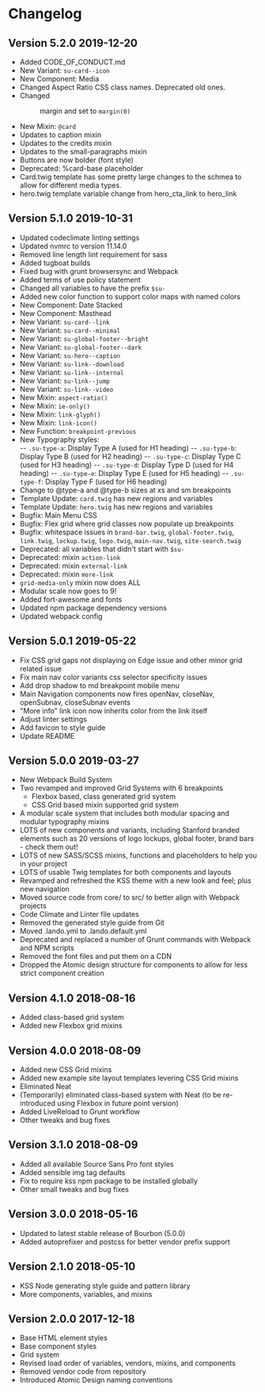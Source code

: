 # Changelog

Version 5.2.0                      2019-12-20
---------------------------------------------
- Added CODE_OF_CONDUCT.md
- New Variant: `su-card--icon`
- New Component: Media
- Changed Aspect Ratio CSS class names. Deprecated old ones.
- Changed <figure> margin and set to `margin(0)`
- New Mixin: `@card`
- Updates to caption mixin
- Updates to the credits mixin
- Updates to the small-paragraphs mixin
- Buttons are now bolder (font style)
- Deprecated: %card-base placeholder
- Card.twig template has some pretty large changes to the schmea to allow for different media types.
- hero.twig template variable change from hero_cta_link to hero_link


Version 5.1.0                      2019-10-31
---------------------------------------------

- Updated codeclimate linting settings
- Updated nvmrc to version 11.14.0
- Removed line length lint requirement for sass
- Added tugboat builds
- Fixed bug with grunt browsersync and Webpack
- Added terms of use policy statement
- Changed all variables to have the prefix `$su-`
- Added new color function to support color maps with named colors
- New Component: Date Stacked
- New Component: Masthead
- New Variant: `su-card--link`
- New Variant: `su-card--minimal`
- New Variant: `su-global-footer--bright`
- New Variant: `su-global-footer--dark`
- New Variant: `su-hero--caption`
- New Variant: `su-link--download`
- New Variant: `su-link--internal`
- New Variant: `su-link--jump`
- New Variant: `su-link--video`
- New Mixin: `aspect-ratio()`
- New Mixin: `ie-only()`
- New Mixin: `link-glyph()`
- New Mixin: `link-icon()`
- New Function: `breakpoint-previous`
- New Typography styles: 	
  -- `.su-type-a`: Display Type A (used for H1 heading)
  -- `.su-type-b`: Display Type B (used for H2 heading)
  -- `.su-type-c`: Display Type C (used for H3 heading)
  -- `.su-type-d`: Display Type D (used for H4 heading)
  -- `.su-type-e`: Display Type E (used for H5 heading)
  -- `.su-type-f`: Display Type F (used for H6 heading)
- Change to @type-a and @type-b sizes at xs and sm breakpoints
- Template Update: `card.twig` has new regions and variables
- Template Update: `hero.twig` has new regions and variables
- Bugfix: Main Menu CSS
- Bugfix: Flex grid where grid classes now populate up breakpoints
- Bugfix: whitespace issues in `brand-bar.twig`, `global-footer.twig`, `link.twig`, `lockup.twig`, `logo.twig`, `main-nav.twig`, `site-search.twig`
- Deprecated: all variables that didn't start with `$su-`
- Deprecated: mixin `action-link`
- Deprecated: mixin `external-link`
- Deprecated: mixin `more-link`
- `grid-media-only` mixin now does ALL
- Modular scale now goes to 9!
- Added fort-awesome and fonts
- Updated npm package dependency versions
- Updated webpack config

Version 5.0.1                      2019-05-22
---------------------------------------------
- Fix CSS grid gaps not displaying on Edge issue and other minor grid related issue
- Fix main nav color variants css selector specificity issues
- Add drop shadow to md breakpoint mobile menu
- Main Navigation components now fires openNav, closeNav, openSubnav, closeSubnav events
- "More info" link icon now inherits color from the link itself
- Adjust linter settings
- Add favicon to style guide
- Update README

Version 5.0.0                      2019-03-27
---------------------------------------------
- New Webpack Build System
- Two revamped and improved Grid Systems with 6 breakpoints
    - Flexbox based, class generated grid system
    - CSS Grid based mixin supported grid system
- A modular scale system that includes both modular spacing and modular typography mixins
- LOTS of new components and variants, including Stanford branded elements such as 20 versions of logo lockups, global footer, brand bars - check them out!
- LOTS of new SASS/SCSS mixins, functions and placeholders to help you in your project
- LOTS of usable Twig templates for both components and layouts
- Revamped and refreshed the KSS theme with a new look and feel; plus new navigation
- Moved source code from core/ to src/ to better align with Webpack projects
- Code Climate and Linter file updates
- Removed the generated style guide from Git
- Moved .lando.yml to .lando.default.yml
- Deprecated and replaced a number of Grunt commands with Webpack and NPM scripts
- Removed the font files and put them on a CDN
- Dropped the Atomic design structure for components to allow for less strict component creation

Version 4.1.0                      2018-08-16
---------------------------------------------
- Added class-based grid system
- Added new Flexbox grid mixins

Version 4.0.0                      2018-08-09
---------------------------------------------
- Added new CSS Grid mixins
- Added new example site layout templates levering CSS Grid mixins
- Eliminated Neat
- (Temporarily) eliminated class-based system with Neat (to be re-introduced using Flexbox in future point version)
- Added LiveReload to Grunt workflow
- Other tweaks and bug fixes

Version 3.1.0                      2018-08-09
---------------------------------------------
- Added all available Source Sans Pro font styles
- Added sensible img tag defaults
- Fix to require kss npm package to be installed globally
- Other small tweaks and bug fixes

Version 3.0.0                      2018-05-16
---------------------------------------------
- Updated to latest stable release of Bourbon (5.0.0)
- Added autoprefixer and postcss for better vendor prefix support

Version 2.1.0                      2018-05-10
---------------------------------------------
- KSS Node generating style guide and pattern library
- More components, variables, and mixins

Version 2.0.0                      2017-12-18
---------------------------------------------
- Base HTML element styles
- Base component styles
- Grid system
- Revised load order of variables, vendors, mixins, and components
- Removed vendor code from repository
- Introduced Atomic Design naming conventions
